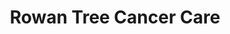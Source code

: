 ---
title: "Rowan Tree Cancer Care"
url: /mountain-ash/rowan-tree-cancer-care-oxford-street/
shop: charity
---